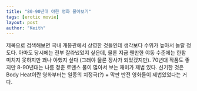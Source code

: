 ```yaml
---
title: "80-90년대 야한 영화 물아보기"
tags: [erotic movie]
layout: post
author: "Keith"
---
```


제목으로 검색해보면 국내 개봉관에서 상영한 것들인데 생각보다 수위가 높아서 놀랄 정도다. 아마도 당시에는 전부 잘라냈었지 싶은데, 물론 지금 웬만한 야동 수준에는 한참 미치지 못하지만 꽤나 야했지 싶다 (그래야 물론 장사가 되었겠지만). 70년대 작품도 좋지만 8-90년대는 나름 청춘 로맨스 물이 많아서 보는 재미가 제법 있다. 신기한 것은 Body Heat이란 영화부터는 일종의 치정극(?) + 막판 반전 영화들이 제법있었다는 거다.

